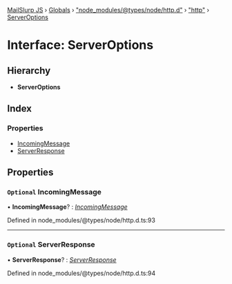 [MailSlurp JS](../README.md) › [Globals](../globals.md) › ["node_modules/@types/node/http.d"](../modules/_node_modules__types_node_http_d_.md) › ["http"](../modules/_node_modules__types_node_http_d_._http_.md) › [ServerOptions](_node_modules__types_node_http_d_._http_.serveroptions.md)

# Interface: ServerOptions

## Hierarchy

* **ServerOptions**

## Index

### Properties

* [IncomingMessage](_node_modules__types_node_http_d_._http_.serveroptions.md#optional-incomingmessage)
* [ServerResponse](_node_modules__types_node_http_d_._http_.serveroptions.md#optional-serverresponse)

## Properties

### `Optional` IncomingMessage

• **IncomingMessage**? : *[IncomingMessage](../classes/_node_modules__types_node_http_d_._http_.incomingmessage.md)*

Defined in node_modules/@types/node/http.d.ts:93

___

### `Optional` ServerResponse

• **ServerResponse**? : *[ServerResponse](../classes/_node_modules__types_node_http_d_._http_.serverresponse.md)*

Defined in node_modules/@types/node/http.d.ts:94
